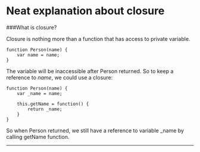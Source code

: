 Neat explanation about closure
===

###What is closure?

Closure is nothing more than a function that has access to private variable.

```
function Person(name) {
	var name = name;
}
```

The variable will be inaccessible after Person returned. So to keep a reference to *name*, we could use a closure:

```
function Person(name) {
	var _name = name;
	
	this.getName = function() {
		return _name;
	}
}
```

So when Person returned, we still have a reference to variable _name by calling getName function.

--- 
